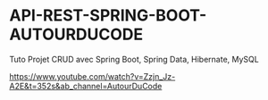# API-REST-SPRING-BOOT-AUTOURDUCODE
Tuto Projet CRUD avec Spring Boot, Spring Data, Hibernate, MySQL 


https://www.youtube.com/watch?v=Zzjn_Jz-A2E&t=352s&ab_channel=AutourDuCode
